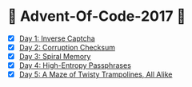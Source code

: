 # :christmas_tree: Advent-Of-Code-2017 :christmas_tree:

- [x] [Day 1: Inverse Captcha](https://github.com/Meemaw/Advent-Of-Code-2017/blob/master/Problem1.java)
- [x] [Day 2: Corruption Checksum](https://github.com/Meemaw/Advent-Of-Code-2017/blob/master/Problem2.java)
- [x] [Day 3: Spiral Memory](https://github.com/Meemaw/Advent-Of-Code-2017/blob/master/Problem3.java)
- [x] [Day 4: High-Entropy Passphrases](https://github.com/Meemaw/Advent-Of-Code-2017/blob/master/Problem4.java)
- [x] [Day 5: A Maze of Twisty Trampolines, All Alike](https://github.com/Meemaw/Advent-Of-Code-2017/blob/master/Problem5.java)
